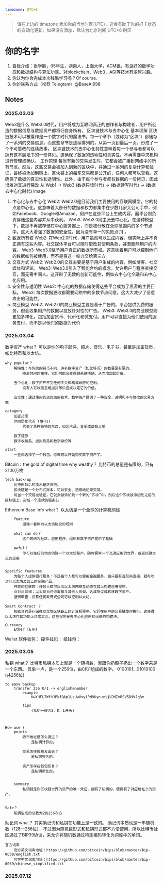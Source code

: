 ```yaml
---
timezone: UTC+8
---
```


> 请在上边的 timezone 添加你的当地时区(UTC)，这会有助于你的打卡状态的自动化更新，如果没有添加，默认为北京时间 UTC+8 时区


# 你的名字

1. 自我介绍：张学鹏，05年生，湖南人，上海大学，ACM银，有良好的数学功底和数据结构与算法功底。对blockchain，Web3，AGI等技术有浓厚兴趣。
2. 你认为你会完成本次残酷学习吗？Of course.
3. 你的联系方式（推荐 Telegram）@BaseAI998

## Notes

<!-- Content_START -->

### 2025.03.03

Web3是什么
Web3.0时代，用户将成为互联网真正的创作者与构建者，用户所创造的数据信息与数据资产都将归自身所有。
区块链技术与去中心化
基本理解
区块链技术可以被看作是一个数字时代的魔法书，每一个章节（或称为“区块”）都储存了一系列的交易信息。而这些章节是连续排列的，从第一页到最后一页，形成了一个不可篡改的连续故事。
区块链技术的去中心化特性意味着每一个参与者都可以拥有这本魔法书的一份拷贝。这确保了数据的透明性和真实性，不再需要中央机构进行管理或确认。
工作原理
每当有新的交易发生时，它都会被广播到网络中的所有节点。然后，这些交易会被加入到新的区块中，并通过一系列的复杂计算和验证，最终被添加到链上。区块链上的每笔交易都是公开的，任何人都可以查看。这确保了数据的真实性和透明性。此外，由于每个参与者都有数据的一份拷贝，因此很难对其进行篡改
从 Web1 -> Web3
(数据只读时代) -> (数据读写时代) -> (数据去中心化时代)
image
1. 中心化与去中心化
Web2: Web2.0是目前我们主要使用的互联网模型，它的特点是中心化。这意味着大部分的数据和权力都集中在少数几家大公司手中，例如Facebook、Google和Amazon。用户在这些平台上生成内容，而平台则负责存储这些内容并从中获利。
Web3: Web3.0则主张去中心化。在这种模型下，数据不再被存储在中心服务器上，而是被分散在全球范围内的多个节点中。这大大增强了数据的安全性，因为没有单一的失败点[1] 。
2. 数据所有权
Web2: 在Web2.0时代，用户虽然可以生成内容，但实际上并不真正拥有这些内容。社交媒体平台可以随时更改其使用条款，甚至删除用户的内容。
Web3: Web3.0赋予用户真正的数据所有权。这意味着用户可以控制他们的数据如何被使用，而不是将这一权力交给第三方。
3. 交互方式
Web2: Web2.0的交互主要是基于用户生成的内容，例如博客、社交媒体和评论。
Web3: Web3.0引入了智能合约的概念，允许用户与程序直接交互，而无需中间人。这开辟了无数的创新可能性，例如去中心化金融和去中心化应用。
4. 安全性与透明性
Web2: 中心化的数据存储使得这些平台成为了黑客的主要目标。
Web3: 每次数据更改都需要网络中的多数节点同意，这大大减少了恶意攻击的可能性。
5. 商业模型
Web2: Web2.0的商业模型主要是基于广告的。平台提供免费的服务，但会收集用户的数据以投放针对性的广告。
Web3: Web3.0的商业模型则更加多样化，包括加密货币、代币化和微支付。用户可以直接为他们使用的服务支付，而不是以他们的数据为代价

### 2025.03.04

数字资产
    what？
        可以是你的电子邮件、照片、音乐、电子书，甚至是加密货币，如比特币和以太坊。

    why popular？
        稀缺性：与传统的货币不同，许多数字资产（如比特币）的数量是有限的。
            随着时间的推移，它们可能会变得越来越稀缺，从而增加其价值。

        去中心化：数字资产不受任何中央机构或政府的控制。
            没有人可以随意增加货币供应或决定它的价值。

        安全性：通过使用先进的加密技术，数字资产提供了一种安全、透明和不可篡改的交易方式

    catagory
        加密货币
        非同质化代币 (NFTs)
            代表了某种独特的东西，如艺术品、音乐或虚拟土地

        数字证券
        数字收藏品、虚拟商品和数字身份等

    start
        一旦你选择了一个钱包，你就可以开始购买数字资产了。


Bitcoin：the gold of digital time
    why weathy？
        比特币的总量是有限的，只有2100万枚

    tech back-up
        比特币背后的技术是区块链。
        区块链是一个分布式账本，可以安全、透明地记录交易。
        每当一个交易被验证，它就会被添加到一个新的“区块”中，然后这个区块被添加到之前的区块链上，形成一个连续的链条1。


Ethereum
    Base Info
        what？
            以太坊是一个全球的计算机网络

        feature
            遵循一套称为以太坊协议的规则

        what can do？
            这个网络为社区、应用程序、组织和数字资产提供了基础

        awful！
            你可以在任何地方创建一个以太坊账户，随时探索一个充满应用的世界，或者创建自己的应用


    Specific features
        为每个人提供银行服务：不是每个人都可以使用金融服务，但只要有互联网连接，就可以访问以太坊及其上的金融产品。
        开放的互联网：任何人都可以与以太坊网络互动或在其上构建应用程序。
        点对点网络：以太坊允许你直接与其他人协调、达成协议或转移数字资产。
        抵御审查：没有任何政府或公司可以控制以太坊。

    Smart Contract ？
        智能合约是存储在以太坊区块链上的计算机程序。它们在用户的交易触发时执行。这使得以太坊在其功能上非常灵活。这些程序是去中心化应用和组织的构建块。

    Currency
        Ether (ETH)


Wallet
    软件钱包：
    硬件钱包：
    纸钱包：

### 2025.03.05

私钥
    what？
        比特币私钥本质上就是一个随机数，就跟你扔骰子扔出一个数字来是一个东西。
            具象一点，是一个256位，由0和1组成的数字。
            0100101…01010100  (共256位)


    to easy backup
        transfer 256 0/1 -> english&number
            example
                KwYHFL7WfhJPkfQkp1LsUwHvy1Pd9KynuxjjVDMZvRSV5D9VJq3v

            tips
                (私钥一般为5、K、L开头)



    How use ?
        points
            收币地址是怎么诞生？
                是私钥计算的。

            交易怎样授权发出去？
                是私钥签名的。

            资产怎样在钱包恢复？
                是私钥帮忙的。


        summary
            私钥就是你区块链世界的资产的唯一凭证，拥有了私钥的，便拥有了对应地址上的资产。


    Safe？
        私钥生成的总数为2的256次方


助记词
    what？
        其实助记词和私钥在功能上是一致的。
        助记词本质也是一串随机数（128—256位），不过因为随机数形式和私钥形式都不方便使用，所以比特币社区通过了BIP39协议，来允许将随机数通过特定编码转化为词库中的单词。

    官方词库
        官方英文词库地址：https://github.com/bitcoin/bips/blob/master/bip-0039/english.txt
        官方中文词库地址：https://github.com/bitcoin/bips/blob/master/bip-0039/chinese_simplified.txt




### 2025.07.12

<!-- Content_END -->

